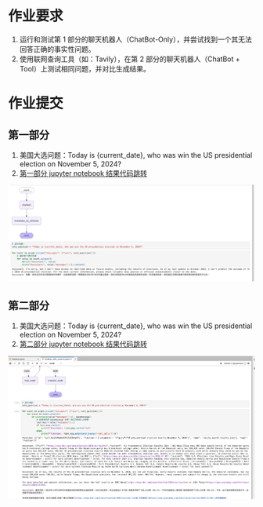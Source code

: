# 作业要求

1. 运行和测试第 1 部分的聊天机器人（ChatBot-Only），并尝试找到一个其无法回答正确的事实性问题。
2. 使用联网查询工具（如：Tavily），在第 2 部分的聊天机器人（ChatBot + Tool）上测试相同问题，并对比生成结果。

# 作业提交

## 第一部分
1. 美国大选问题：Today is {current_date}, who was win the US presidential election on November 5, 2024?
2. [第一部分 jupyter notebook 结果代码跳转](./chatbot.ipynb)
   
![第一部分 jupyter notebook 结果截图](./imgs/chatbot.png)

## 第二部分
1. 美国大选问题：Today is {current_date}, who was win the US presidential election on November 5, 2024?
2. [第二部分 jupyter notebook 结果代码跳转](./chatbot_with_search.ipynb)

![alt text](./imgs/chatbot_with_search.png)